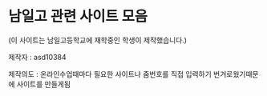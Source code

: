 # 남일고 관련 사이트 모음
(이 사이트는 남일고등학교에 재학중인 학생이 제작했습니다.)

제작자 : asd10384

제작의도 : 온라인수업때마다 필요한 사이트나 줌번호를 직접 입력하기 번거로웠기때문에 사이트를 만들게됨
